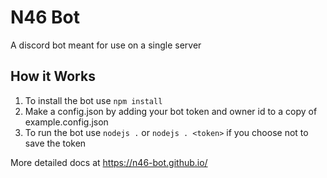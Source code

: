 # N46 Bot

A discord bot meant for use on a single server

## How it Works

1.  To install the bot use `npm install`
3.  Make a config.json by adding your bot token and owner id to a copy of example.config.json
2.  To run the bot use `nodejs .` or `nodejs . <token>` if you choose not to save the token

More detailed docs at https://n46-bot.github.io/
